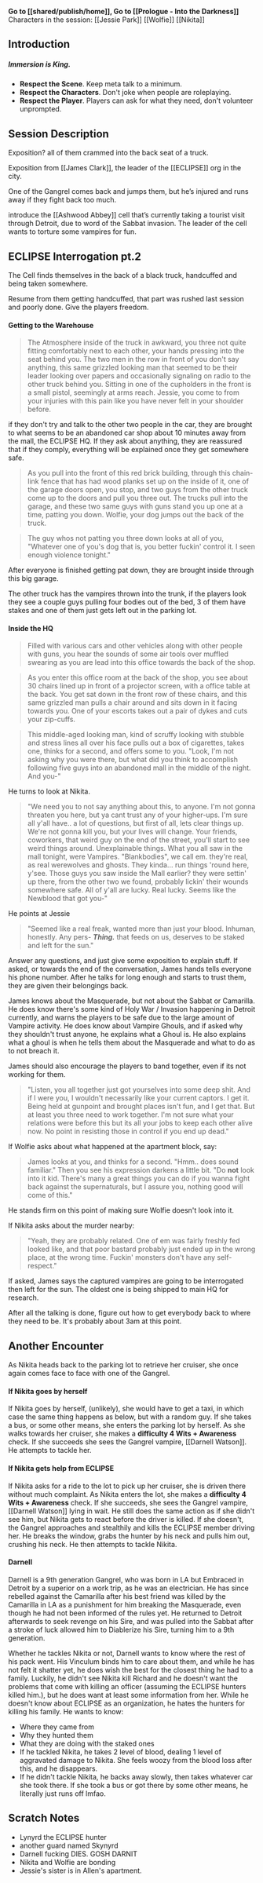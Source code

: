 **Go to [[shared/publish/home]], Go to [[Prologue - Into the Darkness]]**
Characters in the session:
[[Jessie Park]]
[[Wolfie]]
[[Nikita]]
## Introduction

##### **Immersion is King.**
- **Respect the Scene**. Keep meta talk to a minimum.
- **Respect the Characters**. Don't joke when people are roleplaying.
- **Respect the Player**. Players can ask for what they need, don't volunteer unprompted.

## Session Description

Exposition? all of them crammed into the back seat of a truck.

Exposition from [[James Clark]], the leader of the [[ECLIPSE]] org in the city.

One of the Gangrel comes back and jumps them, but he’s injured and runs away if they fight back too much.

introduce the [[Ashwood Abbey]] cell that’s currently taking a tourist visit through Detroit, due to word of the Sabbat invasion. The leader of the cell wants to torture some vampires for fun.

## ECLIPSE Interrogation pt.2
The Cell finds themselves in the back of a black truck, handcuffed and being taken somewhere.

Resume from them getting handcuffed, that part was rushed last session and poorly done. Give the players freedom.
#### Getting to the Warehouse

>The Atmosphere inside of the truck in awkward, you three not quite fitting comfortably next to each other, your hands pressing into the seat behind you. The two men in the row in front of you don't say anything, this same grizzled looking man that seemed to be their leader looking over papers and occasionally signaling on radio to the other truck behind you. Sitting in one of the cupholders in the front is a small pistol, seemingly at arms reach. Jessie, you come to from your injuries with this pain like you have never felt in your shoulder before. 

if they don't try and talk to the other two people in the car, they are brought to what seems to be an abandoned car shop about 10 minutes away from the mall, the ECLIPSE HQ. If they ask about anything, they are reassured that if they comply, everything will be explained once they get somewhere safe.

>As you pull into the front of this red brick building, through this chain-link fence that has had wood planks set up on the inside of it, one of the garage doors open, you stop, and two guys from the other truck come up to the doors and pull you three out. The trucks pull into the garage, and these two same guys with guns stand you up one at a time, patting you down. Wolfie, your dog jumps out the back of the truck.

>The guy whos not patting you three down looks at all of you, "Whatever one of you's dog that is, you better fuckin' control it. I seen enough violence tonight."

After everyone is finished getting pat down, they are brought inside through this big garage. 

The other truck has the vampires thrown into the trunk, if the players look they see a couple guys pulling four bodies out of the bed, 3 of them have stakes and one of them just gets left out in the parking lot.

#### Inside the HQ
> Filled with various cars and other vehicles along with other people with guns, you hear the sounds of some air tools over muffled swearing as you are lead into this office towards the back of the shop.

>As you enter this office room at the back of the shop, you see about 30 chairs lined up in front of a projector screen, with a office table at the back. You get sat down in the front row of these chairs, and this same grizzled man pulls a chair around and sits down in it facing towards you. One of your escorts takes out a pair of dykes and cuts your zip-cuffs.

> This middle-aged looking man, kind of scruffy looking with stubble and stress lines all over his face pulls out a box of cigarettes, takes one, thinks for a second, and offers some to you. "Look, I'm not asking why you were there, but what did you think to accomplish following five guys into an abandoned mall in the middle of the night. And you-"

He turns to look at Nikita.

> "We need you to not say anything about this, to anyone. I'm not gonna threaten you here, but ya cant trust any of your higher-ups. I'm sure all y'all have.. a lot of questions, but first of all, lets clear things up. We're not gonna kill you, but your lives will change. Your friends, coworkers, that weird guy on the end of the street, you'll start to see weird things around. Unexplainable things. What you all saw in the mall tonight, were Vampires. "Blankbodies", we call em. they're real, as real werewolves and ghosts. They kinda... run things 'round here, y'see. Those guys you saw inside the Mall earlier? they were settin' up there, from the other two we found, probably lickin' their wounds somewhere safe. All of y'all are lucky. Real lucky. Seems like the Newblood that got you-"

He points at Jessie

>"Seemed like a real freak, wanted more than just your blood. Inhuman, honestly. Any pers- ***Thing.*** that feeds on us, deserves to be staked and left for the sun."

Answer any questions, and just give some exposition to explain stuff. If asked, or towards the end of the conversation, James hands tells everyone his phone number. After he talks for long enough and starts to trust them, they are given their belongings back. 

James knows about the Masquerade, but not about the Sabbat or Camarilla. He does know there's some kind of Holy War / Invasion happening in Detroit currently, and warns the players to be safe due to the large amount of Vampire activity. He does know about Vampire Ghouls, and if asked why they shouldn't trust anyone, he explains what a Ghoul is. He also explains what a ghoul is when he tells them about the Masquerade and what to do as to not breach it. 

James should also encourage the players to band together, even if its not working for them.

> "Listen, you all together just got yourselves into some deep shit. And if I were you, I wouldn't necessarily like your current captors. I get it. Being held at gunpoint and brought places isn't fun, and I get that. But at least you three need to work together. I'm not sure what your relations were before this but its all your jobs to keep each other alive now. No point in resisting those in control if you end up dead."

If Wolfie asks about what happened at the apartment block, say:

> James looks at you, and thinks for a second.
> "Hmm.. does sound familiar."
> Then you see his expression darkens a little bit.
> "Do **not** look into it kid. There's many a great things you can do if you wanna fight back against the supernaturals, but I assure you, nothing good will come of this."

He stands firm on this point of making sure Wolfie doesn't look into it.

If Nikita asks about the murder nearby:

> "Yeah, they are probably related. One of em was fairly freshly fed looked like, and that poor bastard probably just ended up in the wrong place, at the wrong time. Fuckin' monsters don't have any self-respect."

If asked, James says the captured vampires are going to be interrogated then left for the sun. The oldest one is being shipped to main HQ for research.

After all the talking is done, figure out how to get everybody back to where they need to be. It's probably about 3am at this point.

## Another Encounter
As Nikita heads back to the parking lot to retrieve her cruiser, she once again comes face to face with one of the Gangrel.

#### If Nikita goes by herself
If Nikita goes by herself, (unlikely), she would have to get a taxi, in which case the same thing happens as below, but with a random guy. If she takes a bus, or some other means, she enters the parking lot by herself. As she walks towards her cruiser, she makes a **difficulty 4 Wits + Awareness** check. If she succeeds she sees the Gangrel vampire, [[Darnell Watson]]. He attempts to tackle her. 

#### If Nikita gets help from ECLIPSE
If Nikita asks for a ride to the lot to pick up her cruiser, she is driven there without much complaint. As Nikita enters the lot, she makes a **difficulty 4 Wits + Awareness** check. If she succeeds, she sees the Gangrel vampire, [[Darnell Watson]] lying in wait. He still does the same action as if she didn't see him, but Nikita gets to react before the driver is killed. If she doesn't, the Gangrel approaches and stealthily and kills the ECLIPSE member driving her. He breaks the window, grabs the hunter by his neck and pulls him out, crushing his neck. He then attempts to tackle Nikita.

#### Darnell
Darnell is a 9th generation Gangrel, who was born in LA but Embraced in Detroit by a superior on a work trip, as he was an electrician. He has since rebelled against the Camarilla after his best friend was killed by the Camarilla in LA as a punishment for him breaking the Masquerade, even though he had not been informed of the rules yet. He returned to Detroit afterwards to seek revenge on his Sire, and was pulled into the Sabbat after a stroke of luck allowed him to Diablerize his Sire, turning him to a 9th generation.

Whether he tackles Nikita or not, Darnell wants to know where the rest of his pack went. His Vinculum binds him to care about them, and while he has not felt it shatter yet, he does wish the best for the closest thing he had to a family. Luckily, he didn't see Nikita kill Richard and he doesn't want the problems that come with killing an officer (assuming the ECLIPSE hunters killed him.), but he does want at least some information from her. While he doesn't know about ECLIPSE as an organization, he hates the hunters for killing his family. He wants to know:
- Where they came from
- Why they hunted them
- What they are doing with the staked ones
- If he tackled Nikita, he takes 2 level of blood, dealing 1 level of aggravated damage to Nikita. She feels woozy from the blood loss after this, and he disappears.
- If he didn't tackle Nikita, he backs away slowly, then takes whatever car she took there. If she took a bus or got there by some other means, he literally just runs off lmfao.

## Scratch Notes
- Lynyrd the ECLIPSE hunter
- another guard named Skynyrd
- Darnell fucking DIES. GOSH DARNIT
- Nikita and Wolfie are bonding
- Jessie's sister is in Allen's apartment.